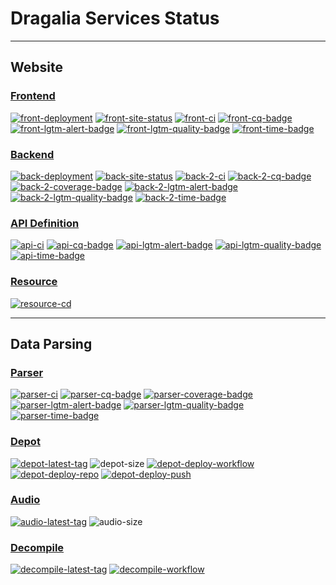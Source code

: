 # Dragalia Services Status

-----

## Website

### [Frontend][front-repo]

[![front-deployment]][front-site]
[![front-site-status]][front-site]
[![front-ci]][front-ci-link]
[![front-cq-badge]][front-cq-link]
[![front-lgtm-alert-badge]][front-lgtm-alert-link]
[![front-lgtm-quality-badge]][front-lgtm-quality-link]
[![front-time-badge]][front-time-link]

### [Backend][back-2-repo]

[![back-deployment]][back-site]
[![back-site-status]][back-site]
[![back-2-ci]][back-2-ci-link]
[![back-2-cq-badge]][back-2-cq-link]
[![back-2-coverage-badge]][back-2-cq-link]
[![back-2-lgtm-alert-badge]][back-2-lgtm-alert-link]
[![back-2-lgtm-quality-badge]][back-2-lgtm-quality-link]
[![back-2-time-badge]][back-2-time-link]

### [API Definition][api-repo]

[![api-ci]][api-ci-link]
[![api-cq-badge]][api-cq-link]
[![api-lgtm-alert-badge]][api-lgtm-alert-link]
[![api-lgtm-quality-badge]][api-lgtm-quality-link]
[![api-time-badge]][api-time-link]

### [Resource][resource-repo]

[![resource-cd]][resource-cd-link]

-----

## Data Parsing

### [Parser][parser-repo]

[![parser-ci]][parser-ci-link]
[![parser-cq-badge]][parser-cq-link]
[![parser-coverage-badge]][parser-cq-link]
[![parser-lgtm-alert-badge]][parser-lgtm-alert-link]
[![parser-lgtm-quality-badge]][parser-lgtm-quality-link]
[![parser-time-badge]][parser-time-link]

### [Depot][depot-repo]

[![depot-latest-tag]][depot-tags]
![depot-size]
[![depot-deploy-workflow]][depot-deploy-workflow-link]
[![depot-deploy-repo]][depot-deploy-repo-link]
[![depot-deploy-push]][depot-deploy-push-link]

### [Audio][audio-repo]

[![audio-latest-tag]][audio-tags]
![audio-size]

### [Decompile][decompile-repo]

[![decompile-latest-tag]][decompile-tags]
[![decompile-workflow]][decompile-workflow-link]

[front-repo]: https://github.com/RaenonX-DL/dragalia-site-front
[front-deployment]: https://pyheroku-badge.herokuapp.com/?app=dragalia-site-front&style=flat-square
[front-site]: https://dl.raenonx.cc
[front-site-status]: https://img.shields.io/website?down_message=offline&up_message=online&url=https%3A%2F%2Fdl.raenonx.cc
[front-cq-link]: https://www.codacy.com/gh/RaenonX-DL/dragalia-site-front/dashboard
[front-cq-badge]: https://app.codacy.com/project/badge/Grade/83fa9f649f2e4001b848fc978642ea68
[front-ci]: https://github.com/RaenonX-DL/dragalia-site-front/workflows/Node%20CI/badge.svg
[front-ci-link]: https://github.com/RaenonX-DL/dragalia-site-front/actions?query=workflow%3A%22Node+CI%22
[front-time-link]: https://wakatime.com/badge/github/RaenonX-DL/dragalia-site-front
[front-time-badge]: https://wakatime.com/badge/github/RaenonX-DL/dragalia-site-front.svg
[front-lgtm-alert-badge]: https://img.shields.io/lgtm/alerts/g/RaenonX-DL/dragalia-site-front.svg?logo=lgtm&logoWidth=18
[front-lgtm-alert-link]: https://lgtm.com/projects/g/RaenonX-DL/dragalia-site-front/alerts/
[front-lgtm-quality-badge]: https://img.shields.io/lgtm/grade/javascript/g/RaenonX-DL/dragalia-site-front.svg?logo=lgtm&logoWidth=18
[front-lgtm-quality-link]: https://lgtm.com/projects/g/RaenonX-DL/dragalia-site-front/context:javascript

[back-2-repo]: https://github.com/RaenonX-DL/dragalia-site-back-2
[back-deployment]: https://pyheroku-badge.herokuapp.com/?app=dragalia-site-back&style=flat-square
[back-site]: https://dl-back.raenonx.cc
[back-site-status]: https://img.shields.io/website?down_message=offline&up_message=online&url=https%3A%2F%2Fdl-back.raenonx.cc
[back-2-cq-link]: https://www.codacy.com/gh/RaenonX-DL/dragalia-site-back-2/dashboard
[back-2-cq-badge]: https://app.codacy.com/project/badge/Grade/a0849e3eb6704b29b1672f26c00ca763
[back-2-coverage-badge]: https://app.codacy.com/project/badge/Coverage/a0849e3eb6704b29b1672f26c00ca763
[back-2-ci]: https://github.com/RaenonX-DL/dragalia-site-back-2/workflows/Node%20CI/badge.svg
[back-2-ci-link]: https://github.com/RaenonX-DL/dragalia-site-back-2/actions?query=workflow%3A%22Node+CI%22
[back-2-time-link]: https://wakatime.com/badge/github/RaenonX-DL/dragalia-site-back-2
[back-2-time-badge]: https://wakatime.com/badge/github/RaenonX-DL/dragalia-site-back-2.svg
[back-2-lgtm-alert-badge]: https://img.shields.io/lgtm/alerts/g/RaenonX-DL/dragalia-site-back-2.svg?logo=lgtm&logoWidth=18
[back-2-lgtm-alert-link]: https://lgtm.com/projects/g/RaenonX-DL/dragalia-site-back-2/alerts/
[back-2-lgtm-quality-badge]: https://img.shields.io/lgtm/grade/javascript/g/RaenonX-DL/dragalia-site-back-2.svg?logo=lgtm&logoWidth=18
[back-2-lgtm-quality-link]: https://lgtm.com/projects/g/RaenonX-DL/dragalia-site-back-2/context:javascript

[api-repo]: https://github.com/RaenonX-DL/dragalia-site-api-definition
[api-ci]: https://github.com/RaenonX-DL/dragalia-site-api-definition/workflows/Node%20CI/badge.svg
[api-ci-link]: https://github.com/RaenonX-DL/dragalia-site-api-definition/actions?query=workflow%3A%22Node+CI%22
[api-cq-link]: https://www.codacy.com/gh/RaenonX-DL/dragalia-site-api-definition/dashboard
[api-cq-badge]: https://app.codacy.com/project/badge/Grade/def1798a91b4417e880f32dfeaffee25
[api-time-link]: https://wakatime.com/badge/github/RaenonX-DL/dragalia-site-api-definition
[api-time-badge]: https://wakatime.com/badge/github/RaenonX-DL/dragalia-site-api-definition.svg
[api-lgtm-alert-badge]: https://img.shields.io/lgtm/alerts/g/RaenonX-DL/dragalia-site-api-definition.svg?logo=lgtm&logoWidth=18
[api-lgtm-alert-link]: https://lgtm.com/projects/g/RaenonX-DL/dragalia-site-api-definition/alerts/
[api-lgtm-quality-badge]: https://img.shields.io/lgtm/grade/javascript/g/RaenonX-DL/dragalia-site-api-definition.svg?logo=lgtm&logoWidth=18
[api-lgtm-quality-link]: https://lgtm.com/projects/g/RaenonX-DL/dragalia-site-api-definition/context:javascript

[resource-repo]: https://github.com/RaenonX-DL/dragalia-site-resources/
[resource-cd]: https://github.com/RaenonX-DL/dragalia-site-resources/workflows/Resource%20Deployment/badge.svg
[resource-cd-link]: https://github.com/RaenonX-DL/dragalia-site-resources/actions?query=workflow%3A%22Resource+Deployment%22

[parser-repo]:  https://github.com/RaenonX-DL/dragalia-data-parse/
[parser-ci]: https://github.com/RaenonX-DL/dragalia-data-parse/workflows/CI/badge.svg
[parser-ci-link]: https://github.com/RaenonX-DL/dragalia-data-parse/actions?query=workflow%3ACI
[parser-coverage-badge]: https://app.codacy.com/project/badge/Coverage/0053d85597a740c393a6bfd007e4033b
[parser-cq-badge]: https://app.codacy.com/project/badge/Grade/0053d85597a740c393a6bfd007e4033b
[parser-cq-link]: https://www.codacy.com/gh/RaenonX-DL/dragalia-data-parse/dashboard
[parser-time-badge]: https://wakatime.com/badge/github/RaenonX-DL/dragalia-data-parse.svg
[parser-time-link]: https://wakatime.com/badge/github/RaenonX-DL/dragalia-data-parse
[parser-lgtm-alert-badge]: https://img.shields.io/lgtm/alerts/g/RaenonX-DL/dragalia-data-parse.svg?logo=lgtm&logoWidth=18
[parser-lgtm-alert-link]: https://lgtm.com/projects/g/RaenonX-DL/dragalia-data-parse/alerts/
[parser-lgtm-quality-badge]: https://img.shields.io/lgtm/grade/python/g/RaenonX-DL/dragalia-data-parse.svg?logo=lgtm&logoWidth=18
[parser-lgtm-quality-link]: https://lgtm.com/projects/g/RaenonX-DL/dragalia-data-parse/context:python

[depot-repo]: https://github.com/RaenonX-DL/dragalia-data-depot/
[depot-size]: https://img.shields.io/github/repo-size/RaenonX-DL/dragalia-data-depot
[depot-deploy-workflow]: https://github.com/RaenonX-DL/dragalia-data-depot/workflows/Resource%20Deployment%20(Workflow%20Dispatch)/badge.svg
[depot-deploy-workflow-link]: https://github.com/RaenonX-DL/dragalia-data-depot/actions?query=workflow%3A%22Resource+Deployment+%28Workflow+Dispatch%29%22
[depot-deploy-repo]: https://github.com/RaenonX-DL/dragalia-data-depot/workflows/Resource%20Deployment%20(Repository%20Dispatch)/badge.svg
[depot-deploy-repo-link]: https://github.com/RaenonX-DL/dragalia-data-depot/actions?query=workflow%3A%22Resource+Deployment+%28Repository+Dispatch%29%22
[depot-deploy-push]: https://github.com/RaenonX-DL/dragalia-data-depot/workflows/Resource%20Deployment%20(Push)/badge.svg
[depot-deploy-push-link]: https://github.com/RaenonX-DL/dragalia-data-depot/actions?query=workflow%3A%22Resource+Deployment+%28Push%29%22
[depot-latest-tag]: https://img.shields.io/github/v/tag/RaenonX-DL/dragalia-data-depot?label=Manifest%20version
[depot-tags]: https://github.com/RaenonX-DL/dragalia-data-depot/tags

[audio-repo]: https://github.com/RaenonX-DL/dragalia-data-audio
[audio-size]: https://img.shields.io/github/repo-size/RaenonX-DL/dragalia-data-audio
[audio-latest-tag]: https://img.shields.io/github/v/tag/RaenonX-DL/dragalia-data-audio?label=Manifest%20version
[audio-tags]: https://github.com/RaenonX-DL/dragalia-data-audio/tags

[decompile-repo]: https://github.com/RaenonX-DL/dragalia-decompile
[decompile-workflow]: https://github.com/RaenonX-DL/dragalia-decompile/workflows/Decompile/badge.svg
[decompile-workflow-link]: https://github.com/RaenonX-DL/dragalia-decompile/actions?query=workflow%3ADecompile
[decompile-latest-tag]: https://img.shields.io/github/v/tag/RaenonX-DL/dragalia-decompile?label=App%20version
[decompile-tags]: https://github.com/RaenonX-DL/dragalia-decompile/tags

[back-repo]: https://github.com/RaenonX-DL/dragalia-site-back
[back-cq-link]: https://www.codacy.com/gh/RaenonX-DL/dragalia-site-back/dashboard
[back-cq-badge]: https://app.codacy.com/project/badge/Grade/8710325ebb8049c18a5576aa2feb8567
[back-ci]: https://github.com/RaenonX-DL/dragalia-site-back/workflows/Python%20CI/badge.svg
[back-ci-link]: https://github.com/RaenonX-DL/dragalia-site-back/actions?query=workflow%3A%22Python+CI%22
[back-time-link]: https://wakatime.com/badge/github/RaenonX-DL/dragalia-site-back
[back-time-badge]: https://wakatime.com/badge/github/RaenonX-DL/dragalia-site-back.svg
[back-lgtm-alert-badge]: https://img.shields.io/lgtm/alerts/g/RaenonX-DL/dragalia-site-back.svg?logo=lgtm&logoWidth=18
[back-lgtm-alert-link]: https://lgtm.com/projects/g/RaenonX-DL/dragalia-site-back/alerts/
[back-lgtm-quality-badge]: https://img.shields.io/lgtm/grade/python/g/RaenonX-DL/dragalia-site-back.svg?logo=lgtm&logoWidth=18
[back-lgtm-quality-link]: https://lgtm.com/projects/g/RaenonX-DL/dragalia-site-back/context:python
